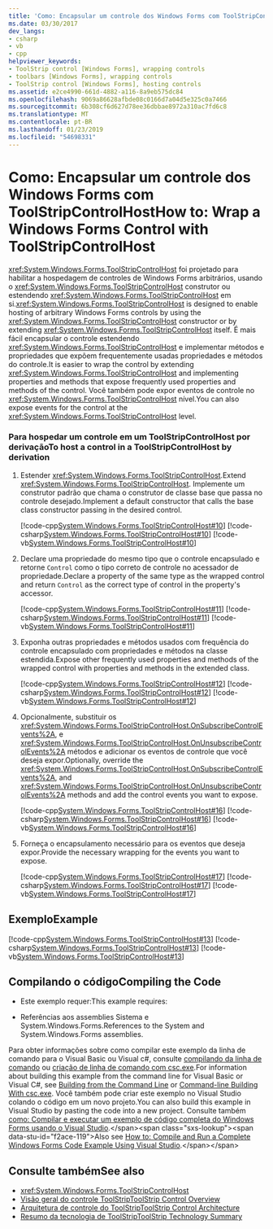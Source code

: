 ```yaml
---
title: 'Como: Encapsular um controle dos Windows Forms com ToolStripControlHost'
ms.date: 03/30/2017
dev_langs:
- csharp
- vb
- cpp
helpviewer_keywords:
- ToolStrip control [Windows Forms], wrapping controls
- toolbars [Windows Forms], wrapping controls
- ToolStrip control [Windows Forms], hosting controls
ms.assetid: e2ce4990-661d-4882-a116-8a9eb575dc84
ms.openlocfilehash: 9069a86628afbde08c0166d7a04d5e325c0a7466
ms.sourcegitcommit: 6b308cf6d627d78ee36dbbae8972a310ac7fd6c8
ms.translationtype: MT
ms.contentlocale: pt-BR
ms.lasthandoff: 01/23/2019
ms.locfileid: "54698331"
---
```

# <a name="how-to-wrap-a-windows-forms-control-with-toolstripcontrolhost"></a><span data-ttu-id="f2ace-102">Como: Encapsular um controle dos Windows Forms com ToolStripControlHost</span><span class="sxs-lookup"><span data-stu-id="f2ace-102">How to: Wrap a Windows Forms Control with ToolStripControlHost</span></span>
<span data-ttu-id="f2ace-103"><xref:System.Windows.Forms.ToolStripControlHost> foi projetado para habilitar a hospedagem de controles de Windows Forms arbitrários, usando o <xref:System.Windows.Forms.ToolStripControlHost> construtor ou estendendo <xref:System.Windows.Forms.ToolStripControlHost> em si.</span><span class="sxs-lookup"><span data-stu-id="f2ace-103"><xref:System.Windows.Forms.ToolStripControlHost> is designed to enable hosting of arbitrary Windows Forms controls by using the <xref:System.Windows.Forms.ToolStripControlHost> constructor or by extending <xref:System.Windows.Forms.ToolStripControlHost> itself.</span></span> <span data-ttu-id="f2ace-104">É mais fácil encapsular o controle estendendo <xref:System.Windows.Forms.ToolStripControlHost> e implementar métodos e propriedades que expõem frequentemente usadas propriedades e métodos do controle.</span><span class="sxs-lookup"><span data-stu-id="f2ace-104">It is easier to wrap the control by extending <xref:System.Windows.Forms.ToolStripControlHost> and implementing properties and methods that expose frequently used properties and methods of the control.</span></span> <span data-ttu-id="f2ace-105">Você também pode expor eventos de controle no <xref:System.Windows.Forms.ToolStripControlHost> nível.</span><span class="sxs-lookup"><span data-stu-id="f2ace-105">You can also expose events for the control at the <xref:System.Windows.Forms.ToolStripControlHost> level.</span></span>  
  
### <a name="to-host-a-control-in-a-toolstripcontrolhost-by-derivation"></a><span data-ttu-id="f2ace-106">Para hospedar um controle em um ToolStripControlHost por derivação</span><span class="sxs-lookup"><span data-stu-id="f2ace-106">To host a control in a ToolStripControlHost by derivation</span></span>  
  
1.  <span data-ttu-id="f2ace-107">Estender <xref:System.Windows.Forms.ToolStripControlHost>.</span><span class="sxs-lookup"><span data-stu-id="f2ace-107">Extend <xref:System.Windows.Forms.ToolStripControlHost>.</span></span> <span data-ttu-id="f2ace-108">Implemente um construtor padrão que chama o construtor de classe base que passa no controle desejado.</span><span class="sxs-lookup"><span data-stu-id="f2ace-108">Implement a default constructor that calls the base class constructor passing in the desired control.</span></span>  
  
     [!code-cpp[System.Windows.Forms.ToolStripControlHost#10](../../../../samples/snippets/cpp/VS_Snippets_Winforms/System.Windows.Forms.ToolStripControlHost/CPP/form1.cpp#10)]
     [!code-csharp[System.Windows.Forms.ToolStripControlHost#10](../../../../samples/snippets/csharp/VS_Snippets_Winforms/System.Windows.Forms.ToolStripControlHost/CS/form1.cs#10)]
     [!code-vb[System.Windows.Forms.ToolStripControlHost#10](../../../../samples/snippets/visualbasic/VS_Snippets_Winforms/System.Windows.Forms.ToolStripControlHost/VB/form1.vb#10)]  
  
2.  <span data-ttu-id="f2ace-109">Declare uma propriedade do mesmo tipo que o controle encapsulado e retorne `Control` como o tipo correto de controle no acessador de propriedade.</span><span class="sxs-lookup"><span data-stu-id="f2ace-109">Declare a property of the same type as the wrapped control and return `Control` as the correct type of control in the property's accessor.</span></span>  
  
     [!code-cpp[System.Windows.Forms.ToolStripControlHost#11](../../../../samples/snippets/cpp/VS_Snippets_Winforms/System.Windows.Forms.ToolStripControlHost/CPP/form1.cpp#11)]
     [!code-csharp[System.Windows.Forms.ToolStripControlHost#11](../../../../samples/snippets/csharp/VS_Snippets_Winforms/System.Windows.Forms.ToolStripControlHost/CS/form1.cs#11)]
     [!code-vb[System.Windows.Forms.ToolStripControlHost#11](../../../../samples/snippets/visualbasic/VS_Snippets_Winforms/System.Windows.Forms.ToolStripControlHost/VB/form1.vb#11)]  
  
3.  <span data-ttu-id="f2ace-110">Exponha outras propriedades e métodos usados com frequência do controle encapsulado com propriedades e métodos na classe estendida.</span><span class="sxs-lookup"><span data-stu-id="f2ace-110">Expose other frequently used properties and methods of the wrapped control with properties and methods in the extended class.</span></span>  
  
     [!code-cpp[System.Windows.Forms.ToolStripControlHost#12](../../../../samples/snippets/cpp/VS_Snippets_Winforms/System.Windows.Forms.ToolStripControlHost/CPP/form1.cpp#12)]
     [!code-csharp[System.Windows.Forms.ToolStripControlHost#12](../../../../samples/snippets/csharp/VS_Snippets_Winforms/System.Windows.Forms.ToolStripControlHost/CS/form1.cs#12)]
     [!code-vb[System.Windows.Forms.ToolStripControlHost#12](../../../../samples/snippets/visualbasic/VS_Snippets_Winforms/System.Windows.Forms.ToolStripControlHost/VB/form1.vb#12)]  
  
4.  <span data-ttu-id="f2ace-111">Opcionalmente, substituir os <xref:System.Windows.Forms.ToolStripControlHost.OnSubscribeControlEvents%2A>, e <xref:System.Windows.Forms.ToolStripControlHost.OnUnsubscribeControlEvents%2A> métodos e adicionar os eventos de controle que você deseja expor.</span><span class="sxs-lookup"><span data-stu-id="f2ace-111">Optionally, override the <xref:System.Windows.Forms.ToolStripControlHost.OnSubscribeControlEvents%2A>, and <xref:System.Windows.Forms.ToolStripControlHost.OnUnsubscribeControlEvents%2A> methods and add the control events you want to expose.</span></span>  
  
     [!code-cpp[System.Windows.Forms.ToolStripControlHost#16](../../../../samples/snippets/cpp/VS_Snippets_Winforms/System.Windows.Forms.ToolStripControlHost/CPP/form1.cpp#16)]
     [!code-csharp[System.Windows.Forms.ToolStripControlHost#16](../../../../samples/snippets/csharp/VS_Snippets_Winforms/System.Windows.Forms.ToolStripControlHost/CS/form1.cs#16)]
     [!code-vb[System.Windows.Forms.ToolStripControlHost#16](../../../../samples/snippets/visualbasic/VS_Snippets_Winforms/System.Windows.Forms.ToolStripControlHost/VB/form1.vb#16)]  
  
5.  <span data-ttu-id="f2ace-112">Forneça o encapsulamento necessário para os eventos que deseja expor.</span><span class="sxs-lookup"><span data-stu-id="f2ace-112">Provide the necessary wrapping for the events you want to expose.</span></span>  
  
     [!code-cpp[System.Windows.Forms.ToolStripControlHost#17](../../../../samples/snippets/cpp/VS_Snippets_Winforms/System.Windows.Forms.ToolStripControlHost/CPP/form1.cpp#17)]
     [!code-csharp[System.Windows.Forms.ToolStripControlHost#17](../../../../samples/snippets/csharp/VS_Snippets_Winforms/System.Windows.Forms.ToolStripControlHost/CS/form1.cs#17)]
     [!code-vb[System.Windows.Forms.ToolStripControlHost#17](../../../../samples/snippets/visualbasic/VS_Snippets_Winforms/System.Windows.Forms.ToolStripControlHost/VB/form1.vb#17)]  
  
## <a name="example"></a><span data-ttu-id="f2ace-113">Exemplo</span><span class="sxs-lookup"><span data-stu-id="f2ace-113">Example</span></span>  
 [!code-cpp[System.Windows.Forms.ToolStripControlHost#13](../../../../samples/snippets/cpp/VS_Snippets_Winforms/System.Windows.Forms.ToolStripControlHost/CPP/form1.cpp#13)]
 [!code-csharp[System.Windows.Forms.ToolStripControlHost#13](../../../../samples/snippets/csharp/VS_Snippets_Winforms/System.Windows.Forms.ToolStripControlHost/CS/form1.cs#13)]
 [!code-vb[System.Windows.Forms.ToolStripControlHost#13](../../../../samples/snippets/visualbasic/VS_Snippets_Winforms/System.Windows.Forms.ToolStripControlHost/VB/form1.vb#13)]  
  
## <a name="compiling-the-code"></a><span data-ttu-id="f2ace-114">Compilando o código</span><span class="sxs-lookup"><span data-stu-id="f2ace-114">Compiling the Code</span></span>  
  
-   <span data-ttu-id="f2ace-115">Este exemplo requer:</span><span class="sxs-lookup"><span data-stu-id="f2ace-115">This example requires:</span></span>  
  
-   <span data-ttu-id="f2ace-116">Referências aos assemblies Sistema e System.Windows.Forms.</span><span class="sxs-lookup"><span data-stu-id="f2ace-116">References to the System and System.Windows.Forms assemblies.</span></span>  
  
 <span data-ttu-id="f2ace-117">Para obter informações sobre como compilar este exemplo da linha de comando para o Visual Basic ou Visual c#, consulte [compilando da linha de comando](~/docs/visual-basic/reference/command-line-compiler/building-from-the-command-line.md) ou [criação de linha de comando com csc.exe](~/docs/csharp/language-reference/compiler-options/command-line-building-with-csc-exe.md).</span><span class="sxs-lookup"><span data-stu-id="f2ace-117">For information about building this example from the command line for Visual Basic or Visual C#, see [Building from the Command Line](~/docs/visual-basic/reference/command-line-compiler/building-from-the-command-line.md) or [Command-line Building With csc.exe](~/docs/csharp/language-reference/compiler-options/command-line-building-with-csc-exe.md).</span></span> <span data-ttu-id="f2ace-118">Você também pode criar este exemplo no Visual Studio colando o código em um novo projeto.</span><span class="sxs-lookup"><span data-stu-id="f2ace-118">You can also build this example in Visual Studio by pasting the code into a new project.</span></span>  <span data-ttu-id="f2ace-119">Consulte também [como: Compilar e executar um exemplo de código completa do Windows Forms usando o Visual Studio](https://msdn.microsoft.com/library/Bb129228\(v=vs.110\)).</span><span class="sxs-lookup"><span data-stu-id="f2ace-119">Also see [How to: Compile and Run a Complete Windows Forms Code Example Using Visual Studio](https://msdn.microsoft.com/library/Bb129228\(v=vs.110\)).</span></span>  
  
## <a name="see-also"></a><span data-ttu-id="f2ace-120">Consulte também</span><span class="sxs-lookup"><span data-stu-id="f2ace-120">See also</span></span>
- <xref:System.Windows.Forms.ToolStripControlHost>
- [<span data-ttu-id="f2ace-121">Visão geral do controle ToolStrip</span><span class="sxs-lookup"><span data-stu-id="f2ace-121">ToolStrip Control Overview</span></span>](../../../../docs/framework/winforms/controls/toolstrip-control-overview-windows-forms.md)
- [<span data-ttu-id="f2ace-122">Arquitetura de controle do ToolStrip</span><span class="sxs-lookup"><span data-stu-id="f2ace-122">ToolStrip Control Architecture</span></span>](../../../../docs/framework/winforms/controls/toolstrip-control-architecture.md)
- [<span data-ttu-id="f2ace-123">Resumo da tecnologia de ToolStrip</span><span class="sxs-lookup"><span data-stu-id="f2ace-123">ToolStrip Technology Summary</span></span>](../../../../docs/framework/winforms/controls/toolstrip-technology-summary.md)
